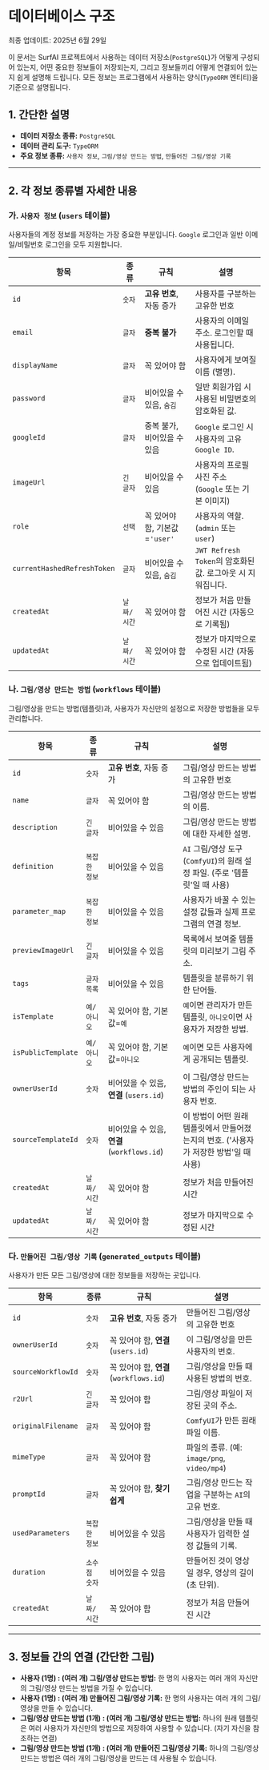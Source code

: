 # 데이터베이스 구조
최종 업데이트: 2025년 6월 29일

이 문서는 SurfAI 프로젝트에서 사용하는 데이터 저장소(`PostgreSQL`)가 어떻게 구성되어 있는지, 어떤 중요한 정보들이 저장되는지, 그리고 정보들끼리 어떻게 연결되어 있는지 쉽게 설명해 드립니다. 모든 정보는 프로그램에서 사용하는 양식(`TypeORM` 엔티티)을 기준으로 설명됩니다.

## 1. 간단한 설명

-   **데이터 저장소 종류:** `PostgreSQL`
-   **데이터 관리 도구:** `TypeORM`
-   **주요 정보 종류:** `사용자 정보`, `그림/영상 만드는 방법`, `만들어진 그림/영상 기록`

---

## 2. 각 정보 종류별 자세한 내용

### 가. `사용자 정보` (`users` 테이블)

사용자들의 계정 정보를 저장하는 가장 중요한 부분입니다. `Google` 로그인과 일반 이메일/비밀번호 로그인을 모두 지원합니다.

| 항목                      | 종류             | 규칙                       | 설명                                                       |
| --------------------------- | ---------------- | -------------------------- | ---------------------------------------------------------- |
| `id`                        | `숫자`           | **고유 번호**, 자동 증가     | 사용자를 구분하는 고유한 번호                               |
| `email`                     | `글자`           | **중복 불가**              | 사용자의 이메일 주소. 로그인할 때 사용됩니다.              |
| `displayName`               | `글자`           | 꼭 있어야 함               | 사용자에게 보여질 이름 (별명).                             |
| `password`                  | `글자`           | 비어있을 수 있음, `숨김`     | 일반 회원가입 시 사용된 비밀번호의 암호화된 값.            |
| `googleId`                  | `글자`           | 중복 불가, 비어있을 수 있음 | `Google` 로그인 시 사용자의 고유 `Google ID`.              |
| `imageUrl`                  | `긴 글자`        | 비어있을 수 있음           | 사용자의 프로필 사진 주소 (`Google` 또는 기본 이미지)        |
| `role`                      | `선택`           | 꼭 있어야 함, 기본값=`'user'` | 사용자의 역할. (`admin` 또는 `user`)                       |
| `currentHashedRefreshToken` | `글자`           | 비어있을 수 있음, `숨김`     | `JWT Refresh Token`의 암호화된 값. 로그아웃 시 지워집니다. |
| `createdAt`                 | `날짜/시간`      | 꼭 있어야 함               | 정보가 처음 만들어진 시간 (자동으로 기록됨)                |
| `updatedAt`                 | `날짜/시간`      | 꼭 있어야 함               | 정보가 마지막으로 수정된 시간 (자동으로 업데이트됨)        |

### 나. `그림/영상 만드는 방법` (`workflows` 테이블)

그림/영상을 만드는 방법(템플릿)과, 사용자가 자신만의 설정으로 저장한 방법들을 모두 관리합니다.

| 항목                 | 종류      | 규칙                                    | 설명                                                                 |
| -------------------- | --------- | --------------------------------------- | -------------------------------------------------------------------- |
| `id`                 | `숫자`    | **고유 번호**, 자동 증가                | 그림/영상 만드는 방법의 고유한 번호                                  |
| `name`               | `글자`    | 꼭 있어야 함                            | 그림/영상 만드는 방법의 이름.                                        |
| `description`        | `긴 글자` | 비어있을 수 있음                        | 그림/영상 만드는 방법에 대한 자세한 설명.                            |
| `definition`         | `복잡한 정보` | 비어있을 수 있음                        | `AI` 그림/영상 도구(`ComfyUI`)의 원래 설정 파일. (주로 '템플릿'일 때 사용) |
| `parameter_map`      | `복잡한 정보` | 비어있을 수 있음                        | 사용자가 바꿀 수 있는 설정 값들과 실제 프로그램의 연결 정보.         |
| `previewImageUrl`    | `긴 글자` | 비어있을 수 있음                        | 목록에서 보여줄 템플릿의 미리보기 그림 주소.                        |
| `tags`               | `글자 목록` | 비어있을 수 있음                        | 템플릿을 분류하기 위한 단어들.                                       |
| `isTemplate`         | `예/아니오` | 꼭 있어야 함, 기본값=`예`               | `예`이면 관리자가 만든 템플릿, `아니오`이면 사용자가 저장한 방법.     |
| `isPublicTemplate`   | `예/아니오` | 꼭 있어야 함, 기본값=`아니오`           | `예`이면 모든 사용자에게 공개되는 템플릿.                            |
| `ownerUserId`        | `숫자`    | 비어있을 수 있음, **연결** (`users.id`) | 이 그림/영상 만드는 방법의 주인이 되는 사용자 번호.                  |
| `sourceTemplateId`   | `숫자`    | 비어있을 수 있음, **연결** (`workflows.id`) | 이 방법이 어떤 원래 템플릿에서 만들어졌는지의 번호. ('사용자가 저장한 방법'일 때 사용) |
| `createdAt`          | `날짜/시간` | 꼭 있어야 함                            | 정보가 처음 만들어진 시간                                            |
| `updatedAt`          | `날짜/시간` | 꼭 있어야 함                            | 정보가 마지막으로 수정된 시간                                        |

### 다. `만들어진 그림/영상 기록` (`generated_outputs` 테이블)

사용자가 만든 모든 그림/영상에 대한 정보들을 저장하는 곳입니다.

| 항목              | 종류             | 규칙                       | 설명                                                         |
| ------------------- | ---------------- | -------------------------- | ------------------------------------------------------------ |
| `id`                | `숫자`           | **고유 번호**, 자동 증가     | 만들어진 그림/영상의 고유한 번호                             |
| `ownerUserId`       | `숫자`           | 꼭 있어야 함, **연결** (`users.id`) | 이 그림/영상을 만든 사용자의 번호.                           |
| `sourceWorkflowId`  | `숫자`           | 꼭 있어야 함, **연결** (`workflows.id`) | 그림/영상을 만들 때 사용된 방법의 번호.                     |
| `r2Url`             | `긴 글자`        | 꼭 있어야 함               | 그림/영상 파일이 저장된 곳의 주소.                           |
| `originalFilename`  | `글자`           | 꼭 있어야 함               | `ComfyUI`가 만든 원래 파일 이름.                             |
| `mimeType`          | `글자`           | 꼭 있어야 함               | 파일의 종류. (예: `image/png`, `video/mp4`)                  |
| `promptId`          | `글자`           | 꼭 있어야 함, **찾기 쉽게** | 그림/영상 만드는 작업을 구분하는 `AI`의 고유 번호.             |
| `usedParameters`    | `복잡한 정보`    | 비어있을 수 있음           | 그림/영상을 만들 때 사용자가 입력한 설정 값들의 기록.        |
| `duration`          | `소수점 숫자`    | 비어있을 수 있음           | 만들어진 것이 영상일 경우, 영상의 길이(초 단위).             |
| `createdAt`         | `날짜/시간`      | 꼭 있어야 함               | 정보가 처음 만들어진 시간                                    |

---

## 3. 정보들 간의 연결 (간단한 그림)

-   **사용자 (1명) : (여러 개) 그림/영상 만드는 방법:** 한 명의 사용자는 여러 개의 자신만의 그림/영상 만드는 방법을 가질 수 있습니다.
-   **사용자 (1명) : (여러 개) 만들어진 그림/영상 기록:** 한 명의 사용자는 여러 개의 그림/영상을 만들 수 있습니다.
-   **그림/영상 만드는 방법 (1개) : (여러 개) 그림/영상 만드는 방법:** 하나의 원래 템플릿은 여러 사용자가 자신만의 방법으로 저장하여 사용할 수 있습니다. (자기 자신을 참조하는 연결)
-   **그림/영상 만드는 방법 (1개) : (여러 개) 만들어진 그림/영상 기록:** 하나의 그림/영상 만드는 방법은 여러 개의 그림/영상을 만드는 데 사용될 수 있습니다.